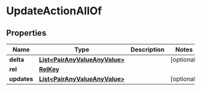 

# UpdateActionAllOf

## Properties

Name | Type | Description | Notes
------------ | ------------- | ------------- | -------------
**delta** | [**List&lt;PairAnyValueAnyValue&gt;**](PairAnyValueAnyValue.md) |  |  [optional]
**rel** | [**RelKey**](RelKey.md) |  | 
**updates** | [**List&lt;PairAnyValueAnyValue&gt;**](PairAnyValueAnyValue.md) |  |  [optional]



